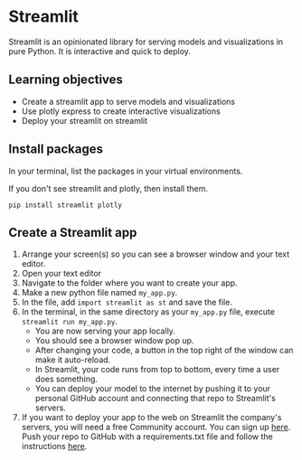 
# Streamlit 

Streamlit is an opinionated library for serving models and visualizations in pure Python. It is interactive and quick to deploy.

## Learning objectives

- Create a streamlit app to serve models and visualizations
- Use plotly express to create interactive visualizations
- Deploy your streamlit on streamlit

## Install packages

In your terminal, list the packages in your virtual environments.

If you don't see streamlit and plotly, then install them.

`pip install streamlit plotly`

## Create a Streamlit app

1. Arrange your screen(s) so you can see a browser window and your text editor. 
2. Open your text editor
3. Navigate to the folder where you want to create your app.
4. Make a new python file named `my_app.py`.
5. In the file, add `import streamlit as st` and save the file.
6. In the terminal, in the same directory as your `my_app.py` file, execute `streamlit run my_app.py`.
    - You are now serving your app locally.
    - You should see a browser window pop up.
    - After changing your code, a button in the top right of the window can make it auto-reload.
    - In Streamlit, your code runs from top to bottom, every time a user does something.
    - You can deploy your model to the internet by pushing it to your personal GitHub account and connecting that repo to Streamlit's servers.
7. If you want to deploy your app to the web on Streamlit the company's servers, you will need a free Community account. You can sign up [here](https://streamlit.io/cloud). Push your repo to GitHub with a requirements.txt file and follow the instructions [here](https://docs.streamlit.io/streamlit-cloud/get-started/deploy-an-app).

